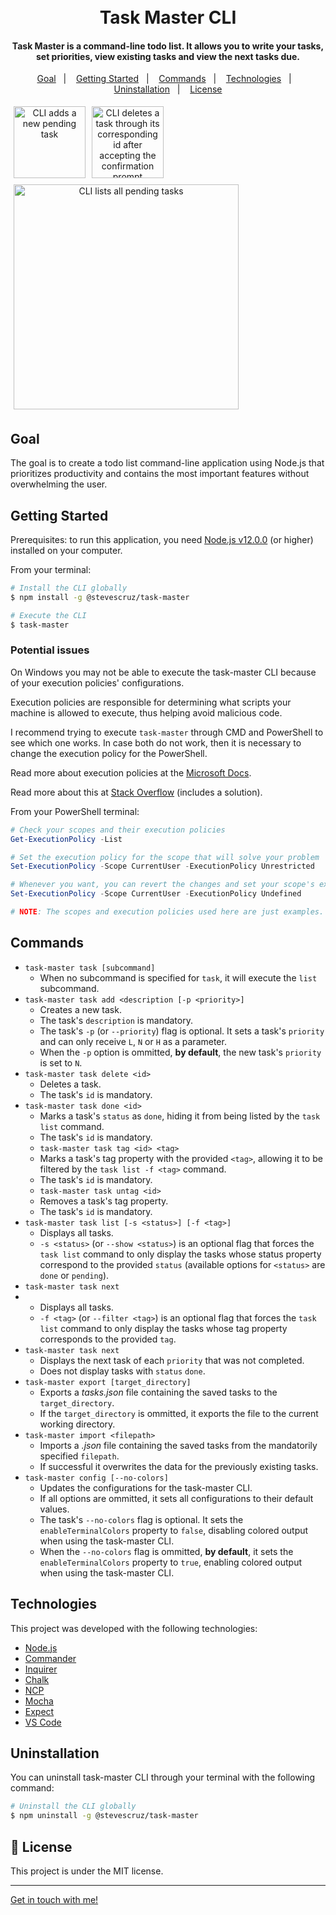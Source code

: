 <h1 align="center">
    <br>
    Task Master CLI
</h1>

<h4 align="center">
  Task Master is a command-line todo list. It allows you to write your tasks, set priorities, view existing tasks and view the next tasks due.
</h4>

<p align="center">
  <a href="#goal">Goal</a>&nbsp;&nbsp;&nbsp;|&nbsp;&nbsp;&nbsp;
  <a href="#getting-started">Getting Started</a>&nbsp;&nbsp;&nbsp;|&nbsp;&nbsp;&nbsp;
  <a href="#commands">Commands</a>&nbsp;&nbsp;&nbsp;|&nbsp;&nbsp;&nbsp;
  <a href="#technologies">Technologies</a>&nbsp;&nbsp;&nbsp;|&nbsp;&nbsp;&nbsp;
  <a href="#uninstallation">Uninstallation</a>&nbsp;&nbsp;&nbsp;|&nbsp;&nbsp;&nbsp;
  <a href="#memo-license">License</a>
</p>

<div align="center" style="display: flex; flex-wrap: wrap;">
  <img style="margin: 5px" alt="CLI adds a new pending task" src="https://res.cloudinary.com/dmct8cfu9/image/upload/v1618085857/task-master_task-add_wzpz3g.png" height="115" />

  <img style="margin: 5px" alt="CLI deletes a task through its corresponding id after accepting the confirmation prompt" src="https://res.cloudinary.com/dmct8cfu9/image/upload/v1618259211/task-master_task-delete_p7ne3c.png" height="115" />

  <img style="margin: 5px" alt="CLI lists all pending tasks" src="https://res.cloudinary.com/dmct8cfu9/image/upload/v1618085857/task-master_task_b2a9na.png" width="360" />
</div>

## Goal

The goal is to create a todo list command-line application using Node.js that prioritizes productivity and contains the most important features without overwhelming the user.

## Getting Started

Prerequisites: to run this application, you need [Node.js v12.0.0][nodejs] (or higher) installed on your computer.

From your terminal:

```bash
# Install the CLI globally
$ npm install -g @stevescruz/task-master

# Execute the CLI
$ task-master
```

### Potential issues

On Windows you may not be able to execute the task-master CLI because of your execution policies' configurations.

Execution policies are responsible for determining what scripts your machine is allowed to execute, thus helping avoid malicious code.

I recommend trying to execute `task-master` through CMD and PowerShell to see which one works. In case both do not work, then it is necessary to change the execution policy for the PowerShell.

Read more about execution policies at the [Microsoft Docs](https://docs.microsoft.com/en-us/powershell/module/microsoft.powershell.core/about/about_execution_policies?view=powershell-7.1).

Read more about this at [Stack Overflow](https://stackoverflow.com/questions/41117421/ps1-cannot-be-loaded-because-running-scripts-is-disabled-on-this-system) (includes a solution).

From your PowerShell terminal:

```powershell
# Check your scopes and their execution policies
Get-ExecutionPolicy -List

# Set the execution policy for the scope that will solve your problem
Set-ExecutionPolicy -Scope CurrentUser -ExecutionPolicy Unrestricted

# Whenever you want, you can revert the changes and set your scope's execution policy back to its original settings
Set-ExecutionPolicy -Scope CurrentUser -ExecutionPolicy Undefined

# NOTE: The scopes and execution policies used here are just examples.
```

## Commands

- `task-master task [subcommand]`
  - When no subcommand is specified for `task`, it will execute the `list` subcommand.
- `task-master task add <description [-p <priority>]`
  - Creates a new task.
  - The task's `description` is mandatory.
  - The task's `-p` (or `--priority`) flag is optional. It sets a task's `priority` and can only receive `L`, `N` or `H` as a parameter.
  - When the `-p` option is ommitted, **by default**, the new task's `priority` is set to `N`.
- `task-master task delete <id>`
  - Deletes a task.
  - The task's `id` is mandatory.
- `task-master task done <id>`
  - Marks a task's `status` as `done`, hiding it from being listed by the `task list` command.
  - The task's `id` is mandatory.
  - `task-master task tag <id> <tag>`
  - Marks a task's tag property with the provided `<tag>`, allowing it to be filtered by the `task list -f <tag>` command.
  - The task's `id` is mandatory.
  - `task-master task untag <id>`
  - Removes a task's tag property.
  - The task's `id` is mandatory.
- `task-master task list [-s <status>] [-f <tag>]`
  - Displays all tasks.
  - `-s <status>` (or `--show <status>`) is an optional flag that forces the `task list` command to only display the tasks whose status property correspond to the provided `status` (available options for `<status>` are `done` or `pending`).
- `task-master task next`
- - Displays all tasks.
  - `-f <tag>` (or `--filter <tag>`) is an optional flag that forces the `task list` command to only display the tasks whose tag property corresponds to the provided `tag`.
- `task-master task next`
  - Displays the next task of each `priority` that was not completed.
  - Does not display tasks with `status` `done`.
- `task-master export [target_directory]`
  - Exports a *tasks.json* file containing the saved tasks to the `target_directory`.
  - If the `target_directory` is ommitted, it exports the file to the current working directory.
- `task-master import <filepath>`
  - Imports a *.json* file containing the saved tasks from the mandatorily specified `filepath`.
  - If successful it overwrites the data for the previously existing tasks.
- `task-master config [--no-colors]`
  - Updates the configurations for the task-master CLI.
  - If all options are ommitted, it sets all configurations to their default values.
  - The task's `--no-colors` flag is optional. It sets the `enableTerminalColors` property to `false`, disabling colored output when using the task-master CLI.
  - When the `--no-colors` flag is ommitted, **by default**, it sets the `enableTerminalColors` property to `true`, enabling colored output when using the task-master CLI.

## Technologies

This project was developed with the following technologies:

-  [Node.js](https://nodejs.org/en/)
-  [Commander](https://github.com/tj/commander.js/)
-  [Inquirer](https://github.com/SBoudrias/Inquirer.js)
-  [Chalk](https://github.com/chalk/chalk)
-  [NCP](https://github.com/AvianFlu/ncp)
-  [Mocha](https://mochajs.org/)
-  [Expect](https://jestjs.io/docs/expect)
-  [VS Code][vc]

## Uninstallation

You can uninstall task-master CLI through your terminal with the following command:

```bash
# Uninstall the CLI globally
$ npm uninstall -g @stevescruz/task-master
```

## :memo: License
This project is under the MIT license.

---

[Get in touch with me!](https://www.linkedin.com/in/stevescruz/)

[nodejs]: https://nodejs.org/
[vc]: https://code.visualstudio.com/